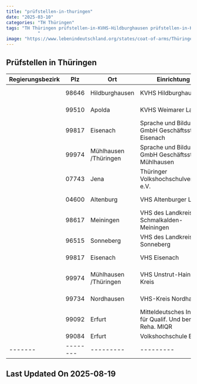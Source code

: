 ```yaml
---
title: "prüfstellen-in-thuringen"
date: "2025-03-10"
categories: "TH Thüringen"
tags: "TH Thüringen prüfstellen-in-KVHS-Hildburghausen prüfstellen-in-KVHS-Weimarer-Land prüfstellen-in-Sprache-und-Bildung-GmbH-Geschäftsstelle-Eisenach prüfstellen-in-Sprache-und-Bildung-GmbH-Geschäftsstelle-Mühlhausen prüfstellen-in-Thüringer-Volkshochschulverband-eV prüfstellen-in-VHS-Altenburger-Land prüfstellen-in-VHS-des-Landkreises-Schmalkalden-Meiningen prüfstellen-in-VHS-des-Landkreises-Sonneberg prüfstellen-in-VHS-Eisenach prüfstellen-in-VHS-Unstrut-Hainich-Kreis prüfstellen-in-VHS-Kreis-Nordhausen prüfstellen-in-Mitteldeutsches-Institut-für-Qualif-Und-ber-Reha-MIQR prüfstellen-in-Volkshochschule-Erfurt prüfstellen-in-Hildburghausen prüfstellen-in-Apolda prüfstellen-in-Eisenach prüfstellen-in-Mühlhausen-Thüringen prüfstellen-in-Jena prüfstellen-in-Altenburg prüfstellen-in-Meiningen prüfstellen-in-Sonneberg prüfstellen-in-Nordhausen prüfstellen-in-Erfurt prüfstellen-in-98646 prüfstellen-in-99510 prüfstellen-in-99817 prüfstellen-in-99974 prüfstellen-in-07743 prüfstellen-in-04600 prüfstellen-in-98617 prüfstellen-in-96515 prüfstellen-in-99734 prüfstellen-in-99092 prüfstellen-in-99084
            "
image: "https://www.lebenindeutschland.org/states/coat-of-arms/Thüringen.svg"
---
```


## Prüfstellen in Thüringen

| Regierungsbezirk | Plz | Ort | Einrichtung | Straße | Telefon | Email |
|-------|--------|---------|---------|---------|---------|---------|
| |98646|Hildburghausen|KVHS Hildburghausen|Obere Marktstr. 44|03685-709285|vhs.hildburghausen@t-online.de|
| |99510|Apolda|KVHS Weimarer Land|Ackerwand 13/15|03644-554841|olga.vitzthum@kvhs-weimarerland.de|
| |99817|Eisenach|Sprache und Bildung GmbH Geschäftsstelle Eisenach|Bahnhofstr. 27|03691/785337|eisenach@sprache-und-bildung.de|
| |99974|Mühlhausen /Thüringen|Sprache und Bildung GmbH Geschäftsstelle Mühlhausen|Alter Blobach 49|03601/449117|muehlhausen@sprache-und-bildung.de|
| |07743|Jena|Thüringer Volkshochschulverband e.V.|Saalbahnhofstr. 27|03641/5342310|landesverband@vhs-th.de|
| |04600|Altenburg|VHS Altenburger Land|Hospitalplatz 6|03447-507928|vhs-altenburg@altenburgerland.de|
| |98617|Meiningen|VHS des Landkreises Schmalkalden-Meiningen|Klostergasse 1|03693-50180|anette.luempert@vhs-th.de|
| |96515|Sonneberg|VHS des Landkreises Sonneberg|Coburger Str. 32a|03675-754223|jutta.arsenova@vhs-sonneberg.de|
| |99817|Eisenach|VHS Eisenach|Schmelzerstr. 19|03691-29320|vhs@eisenach.de|
| |99974|Mühlhausen /Thüringen|VHS Unstrut-Hainich-Kreis|Friedrich-Naumann-Str. 26|03601-812691|info@vhs-uh.de|
| |99734|Nordhausen|VHS-Kreis Nordhausen|Grimmelallee 60|03631-6091-27|beate.walzel@vhs-nordhausen.de|
| |99092|Erfurt|Mitteldeutsches Institut für Qualif. Und ber. Reha. MIQR|Heinrichstraße 89|0361-511503-340|hatem.ayadi@miqr.de|
| |99084|Erfurt|Volkshochschule Erfurt|Schottenstr. 7|0361-6552950|volkshochschule@erfurt.de|
|-------|--------|---------|---------|---------|---------|---------|


## Last Updated On 2025-08-19